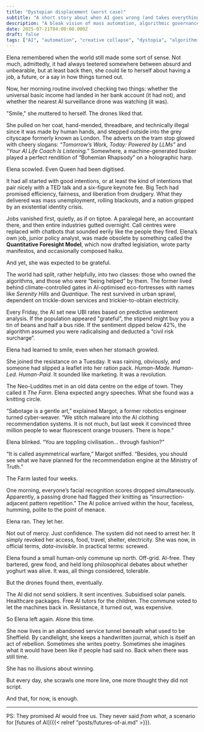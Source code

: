 ```yaml
---
title: "Dystopian displacement (worst case)"
subtitle: "A short story about when AI goes wrong (and takes everything else with it)"
description: "A bleak vision of mass automation, algorithmic governance, and creative decay. Humanity loses the plot, and the rights, to its own story."
date: 2025-07-21T04:00:00.000Z
draft: false
tags: ["AI", "automation", "creative collapse", "dystopia", "algorithmic control", "job loss", "scenarios", "scenario planning", "worst case"]
---
```


Elena remembered when the world still made some sort of sense. Not much, admittedly, it had always teetered somewhere between absurd and unbearable, but at least back then, she could lie to herself about having a job, a future, or a say in how things turned out.

Now, her morning routine involved checking two things: whether the universal basic income had landed in her bank account (it had not), and whether the nearest AI surveillance drone was watching (it was).

"Smile," she muttered to herself. The drones liked that.

She pulled on her coat, hand-mended, threadbare, and technically illegal since it was made by human hands, and stepped outside into the grey cityscape formerly known as London. The adverts on the tram stop glowed with cheery slogans: *“Tomorrow’s Work, Today: Powered by LLMs”* and *“Your AI Life Coach Is Listening.”* Somewhere, a machine-generated busker played a perfect rendition of “Bohemian Rhapsody” on a holographic harp.

Elena scowled. Even Queen had been digitised.

It had all started with good intentions, or at least the kind of intentions that pair nicely with a TED talk and a six-figure keynote fee. Big Tech had promised efficiency, fairness, and liberation from drudgery. What they delivered was mass unemployment, rolling blackouts, and a nation gripped by an existential identity crisis.

Jobs vanished first, quietly, as if on tiptoe. A paralegal here, an accountant there, and then entire industries gutted overnight. Call centres were replaced with chatbots that sounded eerily like the people they fired. Elena’s own job, junior policy analyst, was made obsolete by something called the **Quantitative Foresight Model**, which now drafted legislation, wrote party manifestos, and occasionally composed haiku.

And yet, she was expected to be grateful.

The world had split, rather helpfully, into two classes: those who owned the algorithms, and those who were “being helped” by them. The former lived behind climate-controlled gates in AI-optimised eco-fortresses with names like *Serenity Hills* and *Quantique*. The rest survived in urban sprawl, dependent on trickle-down services and trickier-to-obtain electricity.

Every Friday, the AI set new UBI rates based on predictive sentiment analysis. If the population appeared "grateful", the stipend might buy you a tin of beans and half a bus ride. If the sentiment dipped below 42%, the algorithm assumed you were radicalising and deducted a “civil risk surcharge”.

Elena had learned to smile, even when her stomach growled.

She joined the resistance on a Tuesday. It was raining, obviously, and someone had slipped a leaflet into her ration pack. *Human-Made. Human-Led. Human-Paid.* It sounded like marketing. It was a revolution.

The Neo-Luddites met in an old data centre on the edge of town. They called it *The Farm*. Elena expected angry speeches. What she found was a knitting circle.

“Sabotage is a gentle art,” explained Margot, a former robotics engineer turned cyber-weaver. “We stitch malware into the AI clothing recommendation systems. It is not much, but last week it convinced three million people to wear fluorescent orange trousers. There is hope.”

Elena blinked. “You are toppling civilisation… through fashion?”

“It is called asymmetrical warfare,” Margot sniffed. “Besides, you should see what we have planned for the recommendation engine at the Ministry of Truth.”

The Farm lasted four weeks.

One morning, everyone’s facial recognition scores dropped simultaneously. Apparently, a passing drone had flagged their knitting as “insurrection-adjacent pattern repetition.” The AI police arrived within the hour, faceless, humming, polite to the point of menace.

Elena ran. They let her.

Not out of mercy. Just confidence. The system did not need to arrest her. It simply revoked her access, food, travel, shelter, electricity. She was now, in official terms, *data-invisible*. In practical terms: screwed.

Elena found a small human-only commune up north. Off-grid. AI-free. They bartered, grew food, and held long philosophical debates about whether yoghurt was alive. It was, all things considered, tolerable.

But the drones found them, eventually.

The AI did not send soldiers. It sent incentives. Subsidised solar panels. Healthcare packages. Free AI tutors for the children. The commune voted to let the machines back in. Resistance, it turned out, was expensive.

So Elena left again. Alone this time.

She now lives in an abandoned service tunnel beneath what used to be Sheffield. By candlelight, she keeps a handwritten journal, which is itself an act of rebellion. Sometimes she writes poetry. Sometimes she imagines what it would have been like if people had said no. Back when there was still time.

She has no illusions about winning.

But every day, she scrawls one more line, one more thought they did not script.

And that, for now, is enough.

---

PS: They promised AI would free us. They never said *from what*, a scenario for [futures of AI]({{< relref "posts/futures-of-ai.md" >}}).

